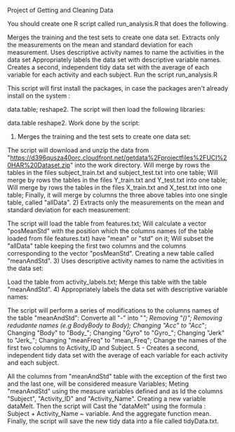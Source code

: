 Project of Getting and Cleaning Data

You should create one R script called run_analysis.R that does the following.

Merges the training and the test sets to create one data set.
Extracts only the measurements on the mean and standard deviation for each measurement.
Uses descriptive activity names to name the activities in the data set
Appropriately labels the data set with descriptive variable names.
Creates a second, independent tidy data set with the average of each variable for each activity and each subject.
Run the script run_analysis.R

This script will first install the packages, in case the packages aren't already install on the system :

data.table;
reshape2.
The script will then load the following libraries:

data.table
reshape2.
Work done by the script:

1) Merges the training and the test sets to create one data set:

The script will download and unzip the data from "https://d396qusza40orc.cloudfront.net/getdata%2Fprojectfiles%2FUCI%20HAR%20Dataset.zip" into the work directory.
Will merge by rows the tables in the files subject_train.txt and subject_test.txt into one table;
Will merge by rows the tables in the files Y_train.txt and Y_test.txt into one table;
Will merge by rows the tables in the files X_train.txt and X_test.txt into one table;
Finally, it will merge by columns the three above tables into one single table, called "allData".
2) Extracts only the measurements on the mean and standard deviation
for each measurement:

The script will load the table from features.txt;
Will calculate a vector "posMeanStd" with the position which the columns names (of the table loaded from file features.txt) have "mean" or "std" on it;
Will subset the "allData" table keeping the first two columns and the columns corresponding to the vector "posMeanStd". Creating a new table called "meanAndStd".
3) Uses descriptive activity names to name the activities in the data set:

Load the table from activity_labels.txt;
Merge this table with the table "meanAndStd".
4) Appropriately labels the data set with descriptive variable names:

The script will perform a series of modifications to the columns names of the table "meanAndStd":
Converte all "-" into "_";
Removing "()";
Removing redudante names (e.g BodyBody to Body);
Changing "Acc" to "Acc_";
Changing "Body" to "Body_";
Changing "Gyro" to "Gyro_";
Changing "Jerk" to "Jerk_";
Changing "meanFreq" to "mean_Freq";
Change the names of the first two columns to Activity_ID and Subject.
5 - Creates a second, independent tidy data set with the average of each variable for each activity and each subject.

All the columns from "meanAndStd" table with the exception of the first two and the last one, will be considered measure Variables;
Meting "meanAndStd" using the measure variables defined and as Id the columns "Subject", "Activity_ID" and "Activity_Name". Creating a new variable dataMelt.
Then the script will Cast the "dataMelt" using the formula : Subject + Activity_Name ~ variable. And the aggregate function mean.
Finally, the script will save the new tidy data into a file called tidyData.txt.
